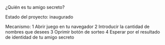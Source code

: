 <hi1> ¿Quién es tu amigo secreto?</h1>

Estado del proyecto: inaugurado

<p>
Mecanismo: 
1 Abrir juego en tu navegador
2 Introducir la cantidad de nombres que desees
3 Oprimir botón de sorteo
4 Esperar por el resultado de identidad de tu amigo secreto
</>

